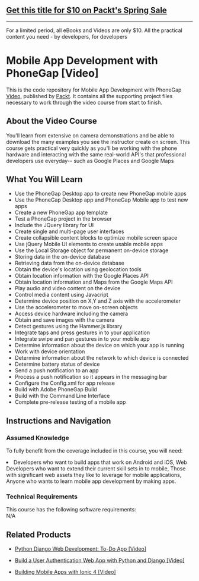 ## [Get this title for $10 on Packt's Spring Sale](https://www.packt.com/V08428?utm_source=github&utm_medium=packt-github-repo&utm_campaign=spring_10_dollar_2022)
-----
For a limited period, all eBooks and Videos are only $10. All the practical content you need \- by developers, for developers




# Mobile App Development with PhoneGap [Video]
This is the code repository for Mobile App Development with PhoneGap [Video](https://www.packtpub.com/application-development/mobile-app-development-phonegap-video), published by [Packt](https://www.packtpub.com/?utm_source=github). It contains all the supporting project files necessary to work through the video course from start to finish.
## About the Video Course
You'll learn from extensive on camera demonstrations and be able to download the many examples you see the instructor create on screen. This course gets practical very quickly as you'll be working with the phone hardware and interacting with the same real-world API's that professional developers use everyday-- such as Google Places and Google Maps



<H2>What You Will Learn</H2>
<DIV class=book-info-will-learn-text>
<UL>
<LI> Use the PhoneGap Desktop app to create new PhoneGap mobile apps</LI>
<LI>Use the PhoneGap Desktop app and PhoneGap Mobile app to test new apps</LI>
<LI>Create a new PhoneGap app template</LI>
<LI>Test a PhoneGap project in the browser</LI>
<LI>Include the JQuery library for UI</LI>
<LI>Create single and multi-page user interfaces</LI>
<LI>Create collapsible content blocks to optimize mobile screen space</LI>
<LI>Use jQuery Mobile UI elements to create usable mobile apps</LI>
<LI>Use the Local Storage object for permanent on-device storage</LI>
<LI>Storing data in the on-device database</LI>
<LI>Retrieving data from the on-device database</LI>
<LI>Obtain the device's location using geolocation tools</LI>
<LI>Obtain location information with the Google Places API</LI>
<LI>Obtain location information and Maps from the Google Maps API</LI>
<LI>Play audio and video content on the device</LI>
<LI>Control media content using Javacript</LI>
<LI>Determine device position on X,Y and Z axis with the accelerometer</LI>
<LI>Use the accelerometer to move on-screen objects</LI>
<LI>Access device hardware including the camera</LI>
<LI>Obtain and save images with the camera</LI>
<LI>Detect gestures using the Hammer.js library</LI>
<LI>Integrate taps and press gestures in to your application</LI>
<LI>Integrate swipe and pan gestures in to your mobile app</LI>
<LI>Determine information about the device on which your app is running</LI>
<LI>Work with device orientation</LI>
<LI>Determine information about the network to which device is connected</LI>
<LI>Determine battery status of device</LI>
<LI>Send a push notification to an app</LI>
<LI>Process a push notification so it appears in the messaging bar</LI>
<LI>Configure the Config.xml for app release</LI>
<LI>Build with Adobe PhoneGap Build</LI>
<LI>Build with the Command Line Interface</LI>
<LI>Complete pre-release testing of a mobile app </LI>
</UL></DIV>

## Instructions and Navigation
### Assumed Knowledge
To fully benefit from the coverage included in this course, you will need:<br/>
<DIV class=book-info-will-learn-text>
<LI> Developers who want to build apps that work on Android and iOS, Web Developers who want to extend their current skill sets in to mobile, Those with significant web assets they like to leverage for mobile applications, Anyone who wants to learn mobile app development by making apps.	</li>
<DIV>

### Technical Requirements
This course has the following software requirements:<br/>
N/A

## Related Products
* [Python Django Web Development: To-Do App [Video]
](https://www.packtpub.com/web-development/python-django-web-development-do-app-video)

* [Build a User Authentication Web App with Python and Django [Video]
]( https://www.packtpub.com/application-development/build-user-authentication-web-app-python-and-django-video)

* [Building Mobile Apps with Ionic 4 [Video]
]( https://www.packtpub.com/application-development/building-mobile-apps-ionic-4-video)

